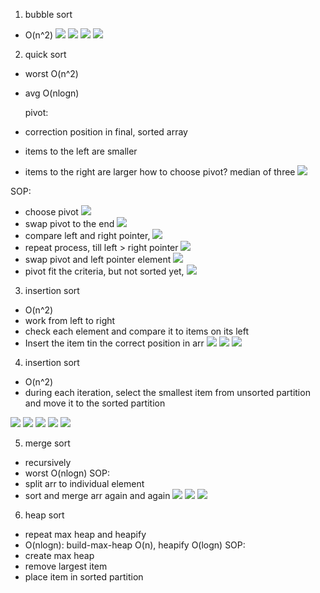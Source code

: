 1. bubble sort

- O(n^2)
  ![](https://i.imgur.com/bOxQM74.png)
  ![](https://i.imgur.com/SpXWj9L.png)
  ![](https://i.imgur.com/Uqxoka2.png)
  ![](https://i.imgur.com/4lQ1CSp.png)

2. quick sort

- worst O(n^2)
- avg O(nlogn)

  pivot:

- correction position in final, sorted array
- items to the left are smaller
- items to the right are larger
  how to choose pivot?
  median of three
  ![](https://i.imgur.com/lvFa4Uj.png)

SOP:

- choose pivot
  ![](https://i.imgur.com/btqdWv7.png)
- swap pivot to the end
  ![](https://i.imgur.com/Ea2H4t1.png)
- compare left and right pointer,
  ![](https://i.imgur.com/RWqsi2B.png)
- repeat process, till left > right pointer
  ![](https://i.imgur.com/nJErhOR.png)
- swap pivot and left pointer element
  ![](https://i.imgur.com/EZ53e9y.png)
- pivot fit the criteria, but not sorted yet,
  ![](https://i.imgur.com/59KsmUX.png)

3. insertion sort

- O(n^2)
- work from left to right
- check each element and compare it to items on its left
- Insert the item tin the correct position in arr
  ![](https://i.imgur.com/ybvccgX.png)
  ![](https://i.imgur.com/iHujpvf.png)
  ![](https://i.imgur.com/J07p7WO.png)

4. insertion sort

- O(n^2)
- during each iteration, select the smallest item from unsorted partition and move it to the sorted partition

![](https://i.imgur.com/7bQ9mXK.png)
![](https://i.imgur.com/ArsU4m4.png)
![](https://i.imgur.com/USUYL5O.png)
![](https://i.imgur.com/gxTtOIi.png)
![](https://i.imgur.com/hILym1J.png)

5. merge sort

- recursively
- worst O(nlogn)
  SOP:
- split arr to individual element
- sort and merge arr again and again
  ![](https://i.imgur.com/7POORca.png)
  ![](https://i.imgur.com/yxZtfHu.png)
  ![](https://i.imgur.com/ecqKNfa.png)

6. heap sort

- repeat max heap and heapify
- O(nlogn): build-max-heap O(n), heapify O(logn)
  SOP:
- create max heap
- remove largest item
- place item in sorted partition
